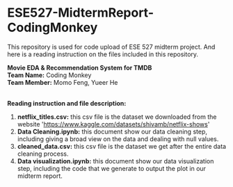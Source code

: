 # ESE527-MidtermReport-CodingMonkey
This repository is used for code upload of ESE 527 midterm project. And here is a reading instruction on the files included in this repository.

**Movie EDA & Recommendation System for TMDB <br />**
**Team Name:** Coding Monkey <br />
**Team Member:** Momo Feng, Yueer He <br /><br/>

**Reading instruction and file description:**
1. **netflix_titles.csv:** this csv file is the dataset we downloaded from the website 'https://www.kaggle.com/datasets/shivamb/netflix-shows'
2. **Data Cleaning.ipynb:** this document show our data cleaning step, including giving a broad view on the data and dealing with null values.
3. **cleaned_data.csv:** this csv file is the dataset we get after the entire data cleaning process.
4. **Data visualization.ipynb:** this document show our data visualization step, including the code that we generate to output the plot in our midterm report.
